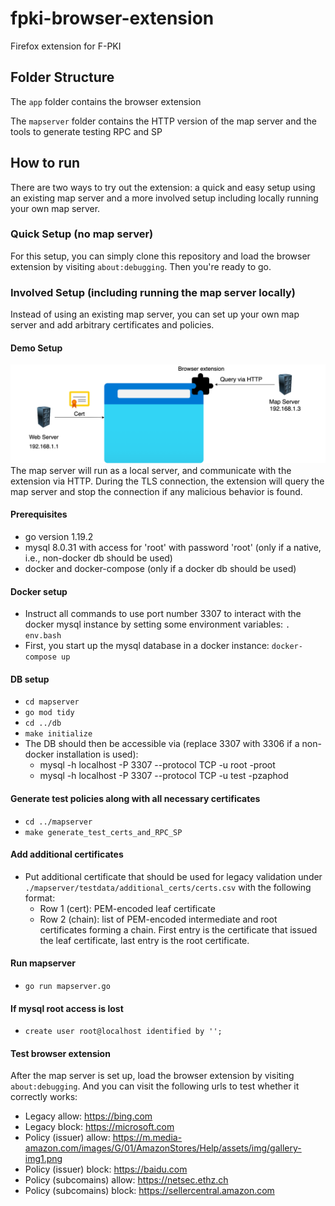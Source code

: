 # fpki-browser-extension
Firefox extension for F-PKI

## Folder Structure
The `app` folder contains the browser extension

The `mapserver` folder contains the HTTP version of the map server and the tools to generate testing RPC and SP

## How to run
There are two ways to try out the extension: a quick and easy setup using an existing map server and a more involved setup including locally running your own map server.

### Quick Setup (no map server)
For this setup, you can simply clone this repository and load the browser extension by visiting ``about:debugging``.
Then you're ready to go.

### Involved Setup (including running the map server locally)
Instead of using an existing map server, you can set up your own map server and add arbitrary certificates and policies.

#### Demo Setup
![Alt text](images/overview.png?raw=true"Overview")
The map server will run as a local server, and communicate with the extension via HTTP. During the TLS connection, the extension will query the map server and stop the connection if any malicious behavior is found.

#### Prerequisites
- go version 1.19.2
- mysql 8.0.31 with access for 'root' with password 'root' (only if a native, i.e., non-docker db should be used)
- docker and docker-compose (only if a docker db should be used)

#### Docker setup
- Instruct all commands to use port number 3307 to interact with the docker mysql instance by setting some environment variables: ``. env.bash``
- First, you start up the mysql database in a docker instance: ``docker-compose up``

#### DB setup
- ``cd mapserver``
- ``go mod tidy``
- ``cd ../db``
- ``make initialize``
- The DB should then be accessible via (replace 3307 with 3306 if a non-docker installation is used):
  - mysql -h localhost -P 3307 --protocol TCP -u root -proot
  - mysql -h localhost -P 3307 --protocol TCP -u test -pzaphod

#### Generate test policies along with all necessary certificates
- ``cd ../mapserver``
- ``make generate_test_certs_and_RPC_SP``

#### Add additional certificates
- Put additional certificate that should be used for legacy validation under ``./mapserver/testdata/additional_certs/certs.csv`` with the following format:
  - Row 1 (cert): PEM-encoded leaf certificate
  - Row 2 (chain): list of PEM-encoded intermediate and root certificates forming a chain. First entry is the certificate that issued the leaf certificate, last entry is the root certificate.

#### Run mapserver
- ``go run mapserver.go``

#### If mysql root access is lost
- ``create user root@localhost identified by '';``

#### Test browser extension
After the map server is set up, load the browser extension by visiting ``about:debugging``. And you can visit the following urls to test whether it correctly works:

- Legacy allow: https://bing.com
- Legacy block: https://microsoft.com
- Policy (issuer) allow: https://m.media-amazon.com/images/G/01/AmazonStores/Help/assets/img/gallery-img1.png
- Policy (issuer) block: https://baidu.com
- Policy (subcomains) allow: https://netsec.ethz.ch
- Policy (subcomains) block: https://sellercentral.amazon.com
